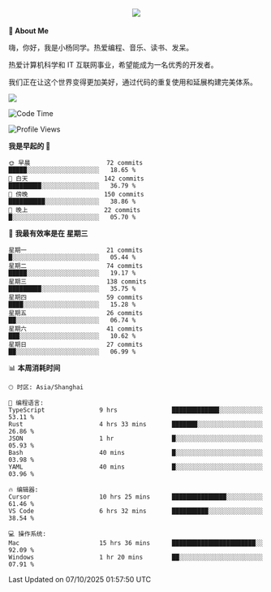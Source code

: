 
<h1 align="center">
	<a href="https://anify.cn/">
		<img src="https://readme-typing-svg.herokuapp.com/?lines=小🐑同学祝您今天愉快!;无期并非终点,而是重新定义起点的契机!&center=true&size=27&width=495">
	</a>
</h1>


**🤺 About Me**

嗨，你好，我是小杨同学。热爱编程、音乐、读书、发呆。

热爱计算机科学和 IT 互联网事业，希望能成为一名优秀的开发者。

我们正在让这个世界变得更加美好，通过代码的重复使用和延展构建完美体系。

<!-- https://github.com/anuraghazra/github-readme-stats -->
<img align="center" src="https://github-readme-stats.vercel.app/api/wakatime?username=wuqi&theme=transparent&hide_border=true&layout=compact&langs_count=220" />


<!--START_SECTION:waka-->
![Code Time](http://img.shields.io/badge/Code%20Time-4%2C341%20hrs%2019%20mins-blue)

![Profile Views](http://img.shields.io/badge/%E4%B8%AA%E4%BA%BA%E8%B5%84%E6%96%99%E8%A7%82%E7%9C%8B%E6%AC%A1%E6%95%B0-1-blue)

**我是早起的 🐤** 

```text
🌞 早晨                     72 commits          █████░░░░░░░░░░░░░░░░░░░░   18.65 % 
🌆 白天                     142 commits         █████████░░░░░░░░░░░░░░░░   36.79 % 
🌃 傍晚                     150 commits         ██████████░░░░░░░░░░░░░░░   38.86 % 
🌙 晚上                     22 commits          █░░░░░░░░░░░░░░░░░░░░░░░░   05.70 % 
```
📅 **我最有效率是在 星期三** 

```text
星期一                      21 commits          █░░░░░░░░░░░░░░░░░░░░░░░░   05.44 % 
星期二                      74 commits          █████░░░░░░░░░░░░░░░░░░░░   19.17 % 
星期三                      138 commits         █████████░░░░░░░░░░░░░░░░   35.75 % 
星期四                      59 commits          ████░░░░░░░░░░░░░░░░░░░░░   15.28 % 
星期五                      26 commits          ██░░░░░░░░░░░░░░░░░░░░░░░   06.74 % 
星期六                      41 commits          ███░░░░░░░░░░░░░░░░░░░░░░   10.62 % 
星期日                      27 commits          ██░░░░░░░░░░░░░░░░░░░░░░░   06.99 % 
```


📊 **本周消耗时间** 

```text
🕑︎ 时区: Asia/Shanghai

💬 编程语言: 
TypeScript               9 hrs               █████████████░░░░░░░░░░░░   53.11 % 
Rust                     4 hrs 33 mins       ███████░░░░░░░░░░░░░░░░░░   26.86 % 
JSON                     1 hr                █░░░░░░░░░░░░░░░░░░░░░░░░   05.93 % 
Bash                     40 mins             █░░░░░░░░░░░░░░░░░░░░░░░░   03.98 % 
YAML                     40 mins             █░░░░░░░░░░░░░░░░░░░░░░░░   03.96 % 

🔥 编辑器: 
Cursor                   10 hrs 25 mins      ███████████████░░░░░░░░░░   61.46 % 
VS Code                  6 hrs 32 mins       ██████████░░░░░░░░░░░░░░░   38.54 % 

💻 操作系统: 
Mac                      15 hrs 36 mins      ███████████████████████░░   92.09 % 
Windows                  1 hr 20 mins        ██░░░░░░░░░░░░░░░░░░░░░░░   07.91 % 
```


 Last Updated on 07/10/2025 01:57:50 UTC
<!--END_SECTION:waka-->



<!--
**wuqi-y/wuqi-y** is a ✨ _special_ ✨ repository because its `README.md` (this file) appears on your GitHub profile.

Here are some ideas to get you started:

- 🔭 I’m currently working on ...
- 🌱 I’m currently learning ...
- 👯 I’m looking to collaborate on ...
- 🤔 I’m looking for help with ...
- 💬 Ask me about ...
- 📫 How to reach me: ...
- 😄 Pronouns: ...
- ⚡ Fun fact: ...
-->
